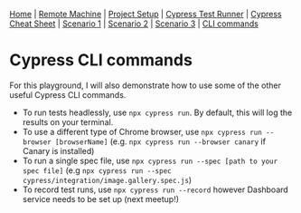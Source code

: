 [Home](/README.md) |
[Remote Machine](https://rdp.devopsplayground.com/#/) |
[Project Setup](project-setup.md) |
[Cypress Test Runner](cypress-test-runner.md) |
[Cypress Cheat Sheet](cheat-sheet.md) |
[Scenario 1](scenario1.md) |
[Scenario 2](scenario2.md) |
[Scenario 3](scenario3.md) |
[CLI commands](cli-commands.md) 

# Cypress CLI commands

For this playground, I will also demonstrate how to use some of the other useful Cypress CLI commands.

- To run tests headlessly, use `npx cypress run`. By default, this will log the results on your terminal.
- To use a different type of Chrome browser, use `npx cypress run --browser [browserName]` (e.g. `npx cypress run --browser canary` if Canary is installed)
- To run a single spec file, use `npx cypress run --spec [path to your spec file]` (e.g `npx cypress run --spec cypress/integration/image.gallery.spec.js`)
- To record test runs, use `npx cypress run --record` however Dashboard service needs to be set up (next meetup!)  